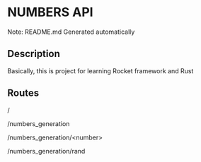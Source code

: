 # NUMBERS API

Note: README.md Generated automatically

## Description

Basically, this is project for learning Rocket framework and Rust

## Routes

/

/numbers_generation

/numbers_generation/\<number\>

/numbers_generation/rand
